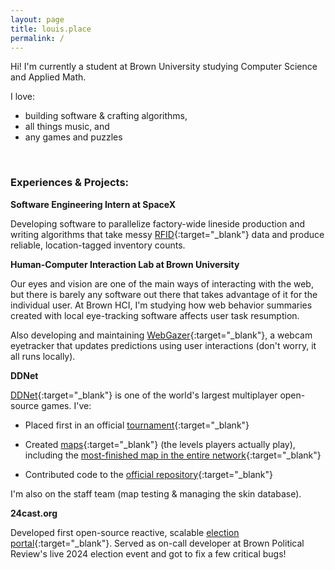 ```yaml
---
layout: page
title: louis.place
permalink: /
---
```


Hi! I'm currently a student at Brown University studying Computer Science and Applied Math.

I love:

- building software & crafting algorithms,
- all things music, and
- any games and puzzles

<br />

### Experiences & Projects:

**Software Engineering Intern at SpaceX**

Developing software to parallelize factory-wide lineside production and writing algorithms that take messy [RFID](https://en.wikipedia.org/wiki/Radio-frequency_identification){:target="_blank"} data and produce reliable, location-tagged inventory counts.

**Human-Computer Interaction Lab at Brown University**

Our eyes and vision are one of the main ways of interacting with the web, but there is barely any software out there that takes advantage of it for the individual user. At Brown HCI, I'm studying how web behavior summaries created with local eye-tracking software affects user task resumption.

Also developing and maintaining [WebGazer](https://github.com/brownhci/webgazer){:target="_blank"}, a webcam eyetracker that updates predictions using user interactions (don't worry, it all runs locally).

**DDNet**

[DDNet](https://ddnet.org/){:target="_blank"} is one of the world's largest multiplayer open-source games. I've:

- Placed first in an official [tournament](https://ddnet.org/tournaments/7event4/){:target="_blank"}

- Created [maps](https://ddnet.org/mappers/louis/){:target="_blank"} (the levels players actually play), including the [most-finished map in the entire network](https://ddnet.org/maps/Linear){:target="_blank"}

- Contributed code to the [official repository](https://github.com/ddnet/ddnet){:target="_blank"}

I'm also on the staff team (map testing & managing the skin database).


**24cast.org**

Developed first open-source reactive, scalable [election portal](https://github.com/BPR-Data-Team){:target="_blank"}. Served as on-call developer at Brown Political Review's live 2024 election event and got to fix a few critical bugs!



